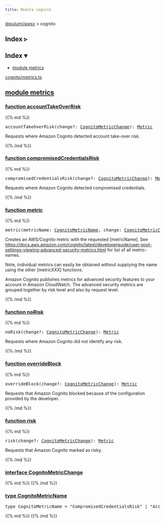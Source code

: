 ```yaml
---
title: Module cognito
---
```


<!-- WARNING: this page was generated by a tool. Do not edit it by hand. -->
<!-- To change it, please see https://github.com/pulumi/docs/tree/master/tools/tscdocgen. -->

<a href="../">@pulumi/awsx</a> &gt; cognito

<div class="toggleVisible">
<div class="collapsed">
<h2 class="pdoc-module-header toggleButton" title="Click to show Index">Index ▹</h2>
</div>
<div class="expanded">
<h2 class="pdoc-module-header toggleButton" title="Click to hide Index">Index ▾</h2>
<div class="pdoc-module-contents">
<ul>
<li><a href="#metrics">module metrics</a></li>
</ul>

<a href="https://github.com/pulumi/pulumi-awsx/blob/4efcf0b7e124489da16fc08702b4fe5c9837ea2c/nodejs/awsx/cognito/metrics.ts">cognito/metrics.ts</a> 
</div>
</div>
</div>


<h2 class="pdoc-module-header" id="metrics">
<a class="pdoc-member-name" href="https://github.com/pulumi/pulumi-awsx/blob/4efcf0b7e124489da16fc08702b4fe5c9837ea2c/nodejs/awsx/cognito/metrics.ts#L20">module <b>metrics</b></a>
</h2>
<div class="pdoc-module-contents">
<h3 class="pdoc-member-header" id="accountTakeOverRisk">
<a class="pdoc-child-name" href="https://github.com/pulumi/pulumi-awsx/blob/4efcf0b7e124489da16fc08702b4fe5c9837ea2c/nodejs/awsx/cognito/metrics.ts#L66">function <b>accountTakeOverRisk</b></a>
</h3>
<div class="pdoc-member-contents">
{{% md %}}

<pre class="highlight"><span class='kd'></span>accountTakeOverRisk(change?: <a href='#CognitoMetricChange'>CognitoMetricChange</a>): <a href='#Metric'>Metric</a></pre>


Requests where Amazon Cognito detected account take-over risk.

{{% /md %}}
</div>
<h3 class="pdoc-member-header" id="compromisedCredentialsRisk">
<a class="pdoc-child-name" href="https://github.com/pulumi/pulumi-awsx/blob/4efcf0b7e124489da16fc08702b4fe5c9837ea2c/nodejs/awsx/cognito/metrics.ts#L59">function <b>compromisedCredentialsRisk</b></a>
</h3>
<div class="pdoc-member-contents">
{{% md %}}

<pre class="highlight"><span class='kd'></span>compromisedCredentialsRisk(change?: <a href='#CognitoMetricChange'>CognitoMetricChange</a>): <a href='#Metric'>Metric</a></pre>


Requests where Amazon Cognito detected compromised credentials.

{{% /md %}}
</div>
<h3 class="pdoc-member-header" id="metric">
<a class="pdoc-child-name" href="https://github.com/pulumi/pulumi-awsx/blob/4efcf0b7e124489da16fc08702b4fe5c9837ea2c/nodejs/awsx/cognito/metrics.ts#L43">function <b>metric</b></a>
</h3>
<div class="pdoc-member-contents">
{{% md %}}

<pre class="highlight"><span class='kd'></span>metric(metricName: <a href='#CognitoMetricName'>CognitoMetricName</a>, change: <a href='#CognitoMetricChange'>CognitoMetricChange</a>): <a href='#Metric'>Metric</a></pre>


Creates an AWS/Cognito metric with the requested [metricName]. See
https://docs.aws.amazon.com/cognito/latest/developerguide/user-pool-settings-viewing-advanced-security-metrics.html
for list of all metric-names.

Note, individual metrics can easily be obtained without supplying the name using the other
[metricXXX] functions.

Amazon Cognito publishes metrics for advanced security features to your account in Amazon
CloudWatch. The advanced security metrics are grouped together by risk level and also by request
level.

{{% /md %}}
</div>
<h3 class="pdoc-member-header" id="noRisk">
<a class="pdoc-child-name" href="https://github.com/pulumi/pulumi-awsx/blob/4efcf0b7e124489da16fc08702b4fe5c9837ea2c/nodejs/awsx/cognito/metrics.ts#L87">function <b>noRisk</b></a>
</h3>
<div class="pdoc-member-contents">
{{% md %}}

<pre class="highlight"><span class='kd'></span>noRisk(change?: <a href='#CognitoMetricChange'>CognitoMetricChange</a>): <a href='#Metric'>Metric</a></pre>


Requests where Amazon Cognito did not identify any risk.

{{% /md %}}
</div>
<h3 class="pdoc-member-header" id="overrideBlock">
<a class="pdoc-child-name" href="https://github.com/pulumi/pulumi-awsx/blob/4efcf0b7e124489da16fc08702b4fe5c9837ea2c/nodejs/awsx/cognito/metrics.ts#L73">function <b>overrideBlock</b></a>
</h3>
<div class="pdoc-member-contents">
{{% md %}}

<pre class="highlight"><span class='kd'></span>overrideBlock(change?: <a href='#CognitoMetricChange'>CognitoMetricChange</a>): <a href='#Metric'>Metric</a></pre>


Requests that Amazon Cognito blocked because of the configuration provided by the developer.

{{% /md %}}
</div>
<h3 class="pdoc-member-header" id="risk">
<a class="pdoc-child-name" href="https://github.com/pulumi/pulumi-awsx/blob/4efcf0b7e124489da16fc08702b4fe5c9837ea2c/nodejs/awsx/cognito/metrics.ts#L80">function <b>risk</b></a>
</h3>
<div class="pdoc-member-contents">
{{% md %}}

<pre class="highlight"><span class='kd'></span>risk(change?: <a href='#CognitoMetricChange'>CognitoMetricChange</a>): <a href='#Metric'>Metric</a></pre>


Requests that Amazon Cognito marked as risky.

{{% /md %}}
</div>
<h3 class="pdoc-member-header" id="CognitoMetricChange">
<a class="pdoc-child-name" href="https://github.com/pulumi/pulumi-awsx/blob/4efcf0b7e124489da16fc08702b4fe5c9837ea2c/nodejs/awsx/cognito/metrics.ts#L24">interface <b>CognitoMetricChange</b></a>
</h3>
<div class="pdoc-member-contents">
{{% md %}}
{{% /md %}}
</div>
<h3 class="pdoc-member-header" id="CognitoMetricName">
<a class="pdoc-child-name" href="https://github.com/pulumi/pulumi-awsx/blob/4efcf0b7e124489da16fc08702b4fe5c9837ea2c/nodejs/awsx/cognito/metrics.ts#L21">type <b>CognitoMetricName</b></a>
</h3>
<div class="pdoc-member-contents">
<pre class="highlight"><span class='kd'>type</span> CognitoMetricName = <span class='s2'>"CompromisedCredentialsRisk"</span> | <span class='s2'>"AccountTakeOverRisk"</span> | <span class='s2'>"OverrideBlock"</span> | <span class='s2'>"Risk"</span> | <span class='s2'>"NoRisk"</span>;</pre>
{{% md %}}
{{% /md %}}
</div>
</div>
